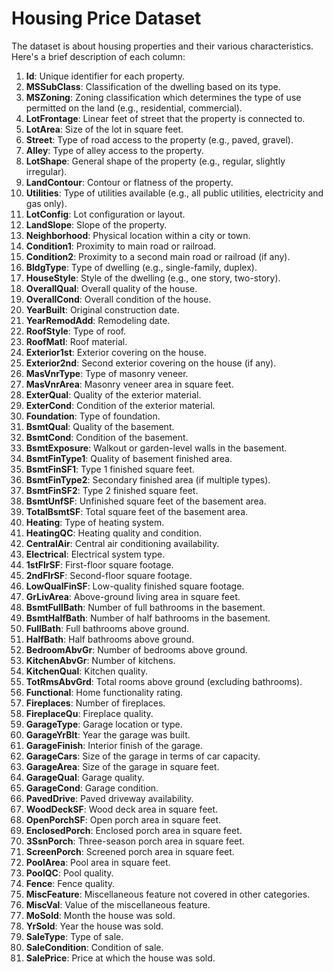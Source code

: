 # Housing Price Dataset

The dataset is about housing properties and their various characteristics. Here's a brief description of each column:

1. **Id**: Unique identifier for each property.
2. **MSSubClass**: Classification of the dwelling based on its type.
3. **MSZoning**: Zoning classification which determines the type of use permitted on the land (e.g., residential, commercial).
4. **LotFrontage**: Linear feet of street that the property is connected to.
5. **LotArea**: Size of the lot in square feet.
6. **Street**: Type of road access to the property (e.g., paved, gravel).
7. **Alley**: Type of alley access to the property.
8. **LotShape**: General shape of the property (e.g., regular, slightly irregular).
9. **LandContour**: Contour or flatness of the property.
10. **Utilities**: Type of utilities available (e.g., all public utilities, electricity and gas only).
11. **LotConfig**: Lot configuration or layout.
12. **LandSlope**: Slope of the property.
13. **Neighborhood**: Physical location within a city or town.
14. **Condition1**: Proximity to main road or railroad.
15. **Condition2**: Proximity to a second main road or railroad (if any).
16. **BldgType**: Type of dwelling (e.g., single-family, duplex).
17. **HouseStyle**: Style of the dwelling (e.g., one story, two-story).
18. **OverallQual**: Overall quality of the house.
19. **OverallCond**: Overall condition of the house.
20. **YearBuilt**: Original construction date.
21. **YearRemodAdd**: Remodeling date.
22. **RoofStyle**: Type of roof.
23. **RoofMatl**: Roof material.
24. **Exterior1st**: Exterior covering on the house.
25. **Exterior2nd**: Second exterior covering on the house (if any).
26. **MasVnrType**: Type of masonry veneer.
27. **MasVnrArea**: Masonry veneer area in square feet.
28. **ExterQual**: Quality of the exterior material.
29. **ExterCond**: Condition of the exterior material.
30. **Foundation**: Type of foundation.
31. **BsmtQual**: Quality of the basement.
32. **BsmtCond**: Condition of the basement.
33. **BsmtExposure**: Walkout or garden-level walls in the basement.
34. **BsmtFinType1**: Quality of basement finished area.
35. **BsmtFinSF1**: Type 1 finished square feet.
36. **BsmtFinType2**: Secondary finished area (if multiple types).
37. **BsmtFinSF2**: Type 2 finished square feet.
38. **BsmtUnfSF**: Unfinished square feet of the basement area.
39. **TotalBsmtSF**: Total square feet of the basement area.
40. **Heating**: Type of heating system.
41. **HeatingQC**: Heating quality and condition.
42. **CentralAir**: Central air conditioning availability.
43. **Electrical**: Electrical system type.
44. **1stFlrSF**: First-floor square footage.
45. **2ndFlrSF**: Second-floor square footage.
46. **LowQualFinSF**: Low-quality finished square footage.
47. **GrLivArea**: Above-ground living area in square feet.
48. **BsmtFullBath**: Number of full bathrooms in the basement.
49. **BsmtHalfBath**: Number of half bathrooms in the basement.
50. **FullBath**: Full bathrooms above ground.
51. **HalfBath**: Half bathrooms above ground.
52. **BedroomAbvGr**: Number of bedrooms above ground.
53. **KitchenAbvGr**: Number of kitchens.
54. **KitchenQual**: Kitchen quality.
55. **TotRmsAbvGrd**: Total rooms above ground (excluding bathrooms).
56. **Functional**: Home functionality rating.
57. **Fireplaces**: Number of fireplaces.
58. **FireplaceQu**: Fireplace quality.
59. **GarageType**: Garage location or type.
60. **GarageYrBlt**: Year the garage was built.
61. **GarageFinish**: Interior finish of the garage.
62. **GarageCars**: Size of the garage in terms of car capacity.
63. **GarageArea**: Size of the garage in square feet.
64. **GarageQual**: Garage quality.
65. **GarageCond**: Garage condition.
66. **PavedDrive**: Paved driveway availability.
67. **WoodDeckSF**: Wood deck area in square feet.
68. **OpenPorchSF**: Open porch area in square feet.
69. **EnclosedPorch**: Enclosed porch area in square feet.
70. **3SsnPorch**: Three-season porch area in square feet.
71. **ScreenPorch**: Screened porch area in square feet.
72. **PoolArea**: Pool area in square feet.
73. **PoolQC**: Pool quality.
74. **Fence**: Fence quality.
75. **MiscFeature**: Miscellaneous feature not covered in other categories.
76. **MiscVal**: Value of the miscellaneous feature.
77. **MoSold**: Month the house was sold.
78. **YrSold**: Year the house was sold.
79. **SaleType**: Type of sale.
80. **SaleCondition**: Condition of sale.
81. **SalePrice**: Price at which the house was sold.